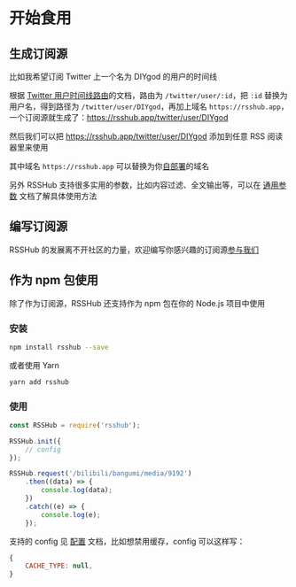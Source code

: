 # 开始食用

## 生成订阅源

比如我希望订阅 Twitter 上一个名为 DIYgod 的用户的时间线

根据 [Twitter 用户时间线路由](/social-media.html#twitter)的文档，路由为 `/twitter/user/:id`，把 `:id` 替换为用户名，得到路径为 `/twitter/user/DIYgod`，再加上域名 `https://rsshub.app`，一个订阅源就生成了：<https://rsshub.app/twitter/user/DIYgod>

然后我们可以把 <https://rsshub.app/twitter/user/DIYgod> 添加到任意 RSS 阅读器里来使用

其中域名 `https://rsshub.app` 可以替换为你[自部署](/install/)的域名

另外 RSSHub 支持很多实用的参数，比如内容过滤、全文输出等，可以在 [通用参数](/parameter.htm) 文档了解具体使用方法

## 编写订阅源

RSSHub 的发展离不开社区的力量，欢迎编写你感兴趣的订阅源[参与我们](/joinus)

## 作为 npm 包使用

除了作为订阅源，RSSHub 还支持作为 npm 包在你的 Node.js 项目中使用

### 安装

```bash
npm install rsshub --save
```

或者使用 Yarn

```bash
yarn add rsshub
```

### 使用

```js
const RSSHub = require('rsshub');

RSSHub.init({
    // config
});

RSSHub.request('/bilibili/bangumi/media/9192')
    .then((data) => {
        console.log(data);
    })
    .catch((e) => {
        console.log(e);
    });
```

支持的 config 见 [配置](/install/#配置) 文档，比如想禁用缓存，config 可以这样写：

```js
{
    CACHE_TYPE: null,
}
```
